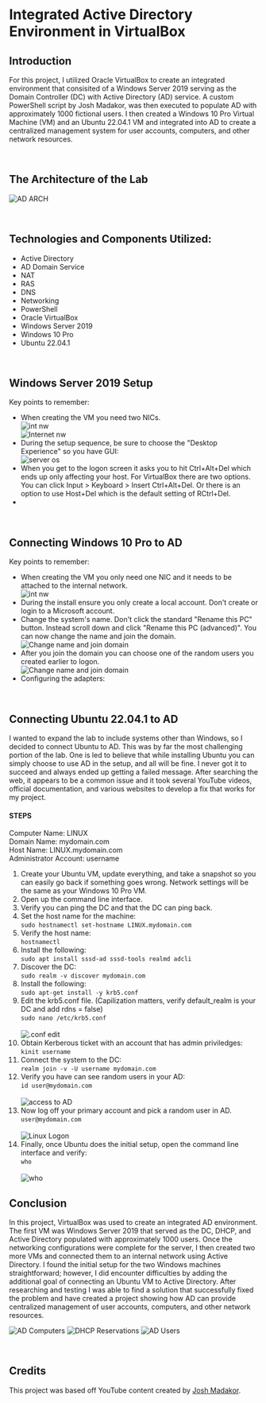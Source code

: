 # Integrated Active Directory Environment in VirtualBox

## Introduction

For this project, I utilized Oracle VirtualBox to create an integrated environment that consisited of a Windows Server 2019 serving as the Domain Controller (DC) with Active Directory (AD) service. A custom PowerShell script by Josh Madakor, was then executed to populate AD with approximately 1000 fictional users. I then created a Windows 10 Pro Virtual Machine (VM) and an Ubuntu 22.04.1 VM and integrated into AD to create a centralized management system for user accounts, computers, and other network resources. 

<br />

## The Architecture of the Lab

![AD ARCH](https://i.imgur.com/JW4alB6.png)

<br />

## Technologies and Components Utilized:

- Active Directory
- AD Domain Service
- NAT
- RAS
- DNS
- Networking
- PowerShell
- Oracle VirtualBox
- Windows Server 2019
- Windows 10 Pro
- Ubuntu 22.04.1

<br />

## Windows Server 2019 Setup

Key points to remember:

- When creating the VM you need two NICs. <br> ![int nw](https://i.imgur.com/ITXfdqSl.png) <br> ![Internet nw](https://i.imgur.com/1pGAsAil.png)
- During the setup sequence, be sure to choose the "Desktop Experience" so you have GUI: <br> ![server os](https://i.imgur.com/XyC9XDKl.png) 
- When you get to the logon screen it asks you to hit Ctrl+Alt+Del which ends up only affecting your host. For VirtualBox there are two options. You can click Input > Keyboard > Insert Ctrl+Alt+Del. Or there is an option to use Host+Del which is the default setting of RCtrl+Del.
-

<br />

## Connecting Windows 10 Pro to AD

Key points to remember:

- When creating the VM you only need one NIC and it needs to be attached to the internal network. <br> ![int nw](https://i.imgur.com/ITXfdqSl.png)
- During the install ensure you only create a local account. Don't create or login to a Microsoft account.
- Change the system's name. Don't click the standard "Rename this PC" button. Instead scroll down and click "Rename this PC (advanced)". You can now change the name and join the domain. <br> ![Change name and join domain](https://i.imgur.com/96BzAlim.png)
- After you join the domain you can choose one of the random users you created earlier to logon. <br> ![Change name and join domain](https://i.imgur.com/ToE60Pgm.png)
- Configuring the adapters:





<br />

## Connecting Ubuntu 22.04.1 to AD

I wanted to expand the lab to include systems other than Windows, so I decided to connect Ubuntu to AD. This was by far the most challenging portion of the lab. One is led to believe that while installing Ubuntu you can simply choose to use AD in the setup, and all will be fine. I never got it to succeed and always ended up getting a failed message. After searching the web, it appears to be a common issue and it took several YouTube videos, official documentation, and various websites to develop a fix that works for my project. 

#### STEPS

Computer Name: LINUX <br>
Domain Name: mydomain.com <br>
Host Name: LINUX.mydomain.com <br>
Administrator Account: username

  1. Create your Ubuntu VM, update everything, and take a snapshot so you can easily go back if something goes wrong. Network settings will be the same as your  Windows 10 Pro VM.
  3. Open up the command line interface.
  5. Verify you can ping the DC and that the DC can ping back.
  6. Set the host name for the machine: <br> ```sudo hostnamectl set-hostname LINUX.mydomain.com```
  7. Verify the host name: <br> ```hostnamectl```
  8. Install the following: <br> ```sudo apt install sssd-ad sssd-tools realmd adcli```
  9. Discover the DC: <br> ```sudo realm -v discover mydomain.com```
  10. Install the following: <br> ```sudo apt-get install -y krb5.conf```
  11. Edit the krb5.conf file. (Capilization matters, verify default_realm is your DC and add rdns = false) <br> ```sudo nano /etc/krb5.conf``` <br> <br>
![.conf edit](https://i.imgur.com/uTKdqMWl.png)
  11. Obtain Kerberous ticket with an account that has admin priviledges: <br> ```kinit username```
  12. Connect the system to the DC: <br> ```realm join -v -U username mydomain.com```
  14. Verify you have can see random users in your AD: <br> ```id user@mydomain.com``` <br> <br> ![access to AD](https://i.imgur.com/vrfmAnDl.png)
  15. Now log off your primary account and pick a random user in AD. <br> ```user@mydomain.com``` <br> <br> ![Linux Logon](https://i.imgur.com/TAy4kSNl.png)
  16. Finally, once Ubuntu does the initial setup, open the command line interface and verify: <br> ```who``` <br> <br> ![who](https://i.imgur.com/s2djFZ3l.png)

## Conclusion

In this project, VirtualBox was used to create an integrated AD environment. The first VM was Windows Server 2019 that served as the DC, DHCP, and Active Directory populated with approximately 1000 users. Once the networking configurations were complete for the server, I then created two more VMs and connected them to an internal network using Active Directory. I found the initial setup for the two Windows machines straightforward; however, I did encounter difficulties by adding the additional goal of connecting an Ubuntu VM to Active Directory. After researching and testing I was able to find a solution that successfully fixed the problem and have created a project showing how AD can provide centralized management of user accounts, computers, and other network resources.   

![AD Computers](https://i.imgur.com/yGbJT3Il.png)
![DHCP Reservations](https://i.imgur.com/BHs2LzLl.png)
![AD Users](https://i.imgur.com/CG0Pu8vl.png)

<br />

## Credits

This project was based off YouTube content created by [Josh Madakor](https://www.youtube.com/watch?v=MHsI8hJmggI&t=8s).


